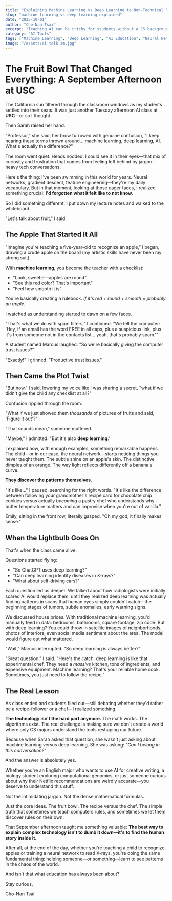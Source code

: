 ```yaml
---
title: "Explaining Machine Learning vs Deep Learning to Non-Technical Students"
slug: "machine-learning-vs-deep-learning-explained"
date: "2025-10-01"
author: "Cho-Nan Tsai"
excerpt: "Teaching AI can be tricky for students without a CS background. Here's how I explained the difference between machine learning and deep learning using simple examples."
category: "AI Tools"
tags: ["Machine Learning", "Deep Learning", "AI Education", "Neural Networks"]
image: "/assets/ai talk sm.jpg"
---
```


# The Fruit Bowl That Changed Everything: A September Afternoon at USC

The California sun filtered through the classroom windows as my students settled into their seats. It was just another Tuesday afternoon AI class at **USC**—or so I thought.

Then Sarah raised her hand.

"Professor," she said, her brow furrowed with genuine confusion, "I keep hearing these terms thrown around... machine learning, deep learning, AI. What's actually the difference?"

The room went quiet. Heads nodded. I could see it in their eyes—that mix of curiosity and frustration that comes from feeling left behind by jargon-heavy tech conversations.

Here's the thing: I've been swimming in this world for years. Neural networks, gradient descent, feature engineering—they're my daily vocabulary. But in that moment, looking at those eager faces, I realized something crucial: **I'd forgotten what it felt like to not know.**

So I did something different. I put down my lecture notes and walked to the whiteboard.

"Let's talk about fruit," I said.

## The Apple That Started It All

"Imagine you're teaching a five-year-old to recognize an apple," I began, drawing a crude apple on the board (my artistic skills have never been my strong suit).

With **machine learning**, you become the teacher with a checklist:
- "Look, sweetie—apples are round"
- "See this red color? That's important"
- "Feel how smooth it is"

You're basically creating a rulebook. *If it's red + round + smooth = probably an apple.*

I watched as understanding started to dawn on a few faces.

"That's what we do with spam filters," I continued. "We tell the computer: 'Hey, if an email has the word FREE in all caps, plus a suspicious link, plus it's from someone not in the contacts list... yeah, that's probably spam.'"

A student named Marcus laughed. "So we're basically giving the computer trust issues?"

"Exactly!" I grinned. "Productive trust issues."

## Then Came the Plot Twist

"But now," I said, lowering my voice like I was sharing a secret, "what if we didn't give the child any checklist at all?"

Confusion rippled through the room.

"What if we just showed them *thousands* of pictures of fruits and said, 'Figure it out'?"

"That sounds mean," someone muttered.

"Maybe," I admitted. "But it's also **deep learning**."

I explained how, with enough examples, something remarkable happens. The child—or in our case, the neural network—starts noticing things you never taught them. The subtle shine on an apple's skin. The distinctive dimples of an orange. The way light reflects differently off a banana's curve.

**They discover the patterns themselves.**

"It's like..." I paused, searching for the right words. "It's like the difference between following your grandmother's recipe card for chocolate chip cookies versus actually *becoming* a pastry chef who understands why butter temperature matters and can improvise when you're out of vanilla."

Emily, sitting in the front row, literally gasped. "Oh my god, it finally makes sense."

## When the Lightbulb Goes On

That's when the class came alive.

Questions started flying:
- "So ChatGPT uses deep learning?"
- "Can deep learning identify diseases in X-rays?"
- "What about self-driving cars?"

Each question led us deeper. We talked about how radiologists were initially scared AI would replace them, until they realized deep learning was actually finding patterns in scans that human eyes simply couldn't catch—the beginning stages of tumors, subtle anomalies, early warning signs.

We discussed house prices. With traditional machine learning, you'd manually feed in data: bedrooms, bathrooms, square footage, zip code. But with deep learning? You could throw in satellite images of neighborhoods, photos of interiors, even social media sentiment about the area. The model would figure out what mattered.

"Wait," Marcus interrupted. "So deep learning is always better?"

"Great question," I said. "Here's the catch: deep learning is like that experimental chef. They need a *massive* kitchen, tons of ingredients, and expensive equipment. Machine learning? That's your reliable home cook. Sometimes, you just need to follow the recipe."

## The Real Lesson

As class ended and students filed out—still debating whether they'd rather be a recipe-follower or a chef—I realized something.

**The technology isn't the hard part anymore.** The math works. The algorithms exist. The real challenge is making sure we don't create a world where only CS majors understand the tools reshaping our future.

Because when Sarah asked that question, she wasn't just asking about machine learning versus deep learning. She was asking: *"Can I belong in this conversation?"*

And the answer is absolutely yes.

Whether you're an English major who wants to use AI for creative writing, a biology student exploring computational genomics, or just someone curious about why their Netflix recommendations are weirdly accurate—you deserve to understand this stuff.

Not the intimidating jargon. Not the dense mathematical formulas.

Just the core ideas. The fruit bowl. The recipe versus the chef. The simple truth that sometimes we teach computers rules, and sometimes we let them discover rules on their own.

That September afternoon taught me something valuable: **The best way to explain complex technology isn't to dumb it down—it's to find the human story inside it.**

After all, at the end of the day, whether you're teaching a child to recognize apples or training a neural network to read X-rays, you're doing the same fundamental thing: helping someone—or something—learn to see patterns in the chaos of the world.

And isn't that what education has always been about?

Stay curious,

Cho-Nan Tsai